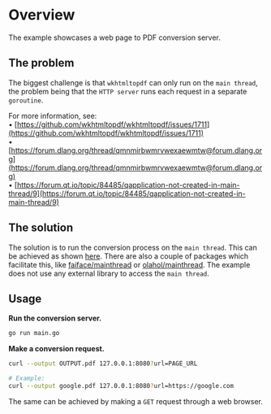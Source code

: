 # Overview

The example showcases a web page to PDF conversion server.

## The problem

The biggest challenge is that `wkhtmltopdf` can only run on the `main
thread`, the problem being that the `HTTP server` runs each request in
a separate `goroutine`.

For more information, see:  
• [https://github.com/wkhtmltopdf/wkhtmltopdf/issues/1711](https://github.com/wkhtmltopdf/wkhtmltopdf/issues/1711)  
• [https://forum.dlang.org/thread/qmnmirbwmrvwexaewmtw@forum.dlang.org](https://forum.dlang.org/thread/qmnmirbwmrvwexaewmtw@forum.dlang.org)  
• [https://forum.qt.io/topic/84485/qapplication-not-created-in-main-thread/9](https://forum.qt.io/topic/84485/qapplication-not-created-in-main-thread/9)

## The solution

The solution is to run the conversion process on the `main thread`. This can
be achieved as shown [here](https://github.com/golang/go/wiki/LockOSThread).
There are also a couple of packages which facilitate this, like
[faiface/mainthread](https://github.com/faiface/mainthread) or
[olahol/mainthread](https://github.com/olahol/mainthread). The example does
not use any external library to access the `main thread`.

## Usage

**Run the conversion server.**

```bash
go run main.go
```

**Make a conversion request.**

```bash
curl --output OUTPUT.pdf 127.0.0.1:8080?url=PAGE_URL

# Example:
curl --output google.pdf 127.0.0.1:8080?url=https://google.com
```

The same can be achieved by making a `GET` request through a web browser.
